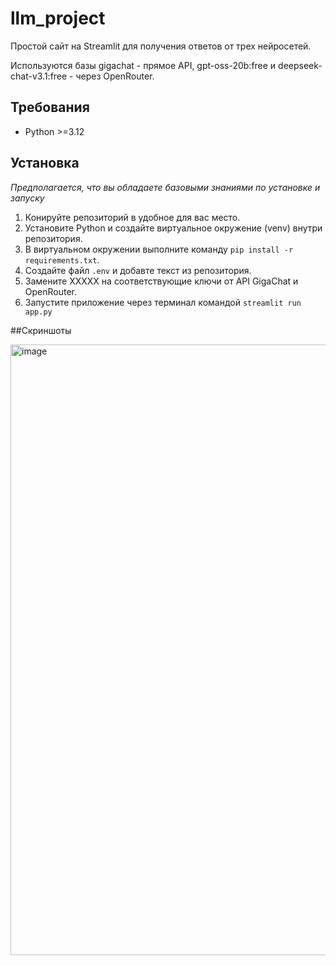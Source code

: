 # llm_project
Простой сайт на Streamlit для получения ответов от трех нейросетей. 

Используются базы gigachat - прямое API, gpt-oss-20b:free и deepseek-chat-v3.1:free - через OpenRouter.

## Требования
- Python >=3.12

## Установка

*Предполагается, что вы обладаете базовыми знаниями по установке и запуску*

1. Конируйте репозиторий в удобное для вас место.
2. Установите Python и создайте виртуальное окружение (venv) внутри репозитория.
3. В виртуальном окружении выполните команду `pip install -r requirements.txt`.
4. Создайте файл `.env` и добавте текст из репозитория.
5. Замените XXXXX на соответствующие ключи от API GigaChat и OpenRouter.
6. Запустите приложение через терминал командой `streamlit run app.py`

##Скриншоты

<img width="1326" height="977" alt="image" src="https://github.com/user-attachments/assets/e5c7d8f3-bc58-4067-b2ef-2afad59fb97a" />
